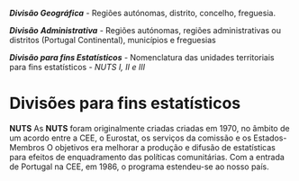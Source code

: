 ***Divisão Geográfica*** - Regiões autónomas, distrito, concelho, freguesia.

***Divisão** **Administrativa*** - Regiões autónomas, regiões administrativas ou distritos (Portugal Continental), municípios e freguesias

***Divisão para fins Estatísticos*** - Nomenclatura das unidades territoriais para fins estatísticos - *NUTS I, II e III*

# **Divisões para fins estatísticos**

**NUTS**
As **NUTS** foram originalmente criadas criadas em 1970, no âmbito de um acordo entre a CEE, o Eurostat, os serviços da comissão  e os Estados-Membros
O objetivos era melhorar a produção e difusão de estatísticas para efeitos de enquadramento das políticas comunitárias. Com a entrada de Portugal na CEE, em 1986, o programa estendeu-se ao nosso país.


